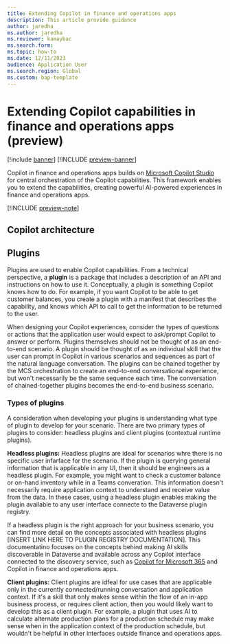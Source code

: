 ```yaml
---
title: Extending Copilot in finance and operations apps
description: This article provide guidance
author: jaredha
ms.author: jaredha
ms.reviewer: kamaybac
ms.search.form:
ms.topic: how-to
ms.date: 12/11/2023
audience: Application User
ms.search.region: Global
ms.custom: bap-template
---
```


# Extending Copilot capabilities in finance and operations apps (preview)

[!include [banner](../includes/banner.md)]
[!INCLUDE [preview-banner](../../../supply-chain/includes/preview-banner.md)]

Copilot in finance and operations apps builds on [Microsoft Copilot Studio](https://learn.microsoft.com/microsoft-copilot-studio/fundamentals-what-is-copilot-studio) for central orchestration of the Copilot capabilities. This framework enables you to extend the capabilities, creating powerful AI-powered experiences in finance and operations apps.

[!INCLUDE [preview-note](../../../supply-chain/includes/preview-note.md)]

## Copilot architecture
<This section provides an overview of the architecture to help the developer understand the components>

## Plugins
Plugins are used to enable Copilot capabilities. From a technical perspective, a **plugin** is a package that includes a description of an API and instructions on how to use it. Conceptually, a plugin is something Copilot knows how to do. For example, if you want Copilot to be able to get customer balances, you create a plugin with a manifest that describes the capability, and knows which API to call to get the information to be returned to the user.

When designing your Copilot experiences, consider the types of questions or actions that the application user would expect to ask/prompt Copilot to answer or perform. Plugins themselves should not be thought of as an end-to-end scenario. A plugin should be thought of as an individual skill that the user can prompt in Copilot in various scenarios and sequences as part of the natural language conversation. The plugins can be chained together by the MCS orchestration to create an end-to-end conversational experience, but won't necessarily be the same sequence each time. The conversation of chained-together plugins becomes the end-to-end business scenario.

### Types of plugins
A consideration when developing your plugins is understanding what type of plugin to develop for your scenario. There are two primary types of plugins to consider: headless plugins and client plugins (contextual runtime plugins).

**Headless plugins:** Headless plugins are ideal for scenarios whre there is no specific user infarface for the scenario. If the plugin is querying general information that is applicable in any UI, then it should be engineers as a headless plugin. For example, you might want to check a customer balance or on-hand inventory while in a Teams converation. This information doesn't necessarily require application context to understand and receive value from the data. In these cases, using a headless plugin enables making the plugin available to any user interface connecte to the Dataverse plugin registry.

If a headless plugin is the right approach for your business scenario, you can find more detail on the concepts associated with headless plugins [INSERT LINK HERE TO PLUGIN REGISTRY DOCUMENTATION]. This documentatino focuses on the concepts behind making AI skills discoverable in Dataverse and available across any Copilot interface connected to the discovery service, such as [Copilot for Microsoft 365](https://www.microsoft.com/microsoft-365/copilot-for-work) and Copilot in finance and operations apps.

**Client plugins:** Client plugins are idfeal for use cases that are applicable only in the currently connected/running conversation and application context. If it's a skill that only makes sense within the flow of an in-app business process, or requires client action, then you would likely want to develop this as a client plugin. For example, a plugin that uses AI to calculate alternate production plans for a production schedule may make sense when in the application context of the production schedule, but wouldn't be helpful in other interfaces outside finance and operations apps.
